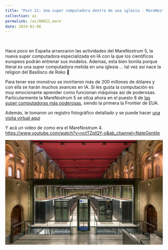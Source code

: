 ```yaml
---
title: "Post 21: Una super computadora dentro de una iglesia - MareNostrum 💻"
collection: ai
permalink: /ai/00021_mare
date: 2024-01-06
---
```


&nbsp;

Hace poco en España arrancaron las actividades del MareNostrum 5, la nueva super computadora especializada en IA con la que los científicos europeos podrán entrenar sus modelos. Ademas, esta bien bonita porque literal es una super computadora metida en una iglesia ... tal vez así nace la religion del Basilisco de Roko 🤔 

Para tener ese monstruo se invirtieron más de 200 millones de dólares y con ella se harán muchos avances en IA. 
Si les gusta la computación es muy emocionante aprender como funcionan máquinas así de poderosas. Particularmente la MareNostrum 5 se sitúa ahora en el puesto 8 de [las super computadoras más poderosas](https://en.wikipedia.org/wiki/TOP500#TOP_500), siendo la primera la Frontier de EUA. 

Además, le tomaron un registro fotográfico detallado y se puede hacer [una visita virtual aquí](https://www.bsc.es/discover-bsc/visit-our-supercomputer) 

Y acá un video de como era el MareNostrum 4. 
<https://www.youtube.com/watch?v=nctTZplQY-o&ab_channel=NateGentile>

![img](/images/ai/00021_super.jpg)


